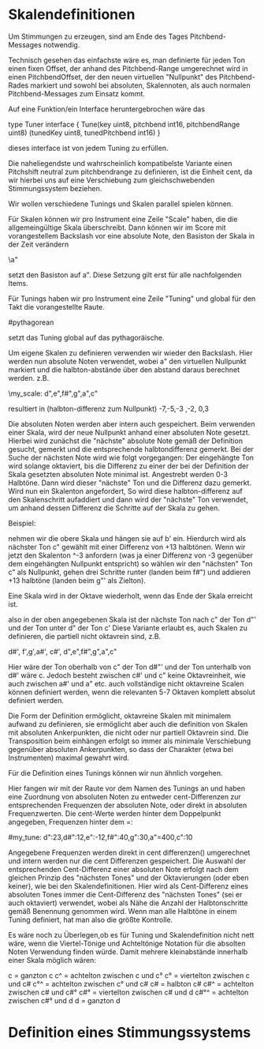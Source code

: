 # Skalendefinitionen

Um Stimmungen zu erzeugen, sind am Ende des Tages Pitchbend-Messages notwendig.

Technisch gesehen das einfachste wäre es, man definierte für jeden Ton einen fixen Offset, der anhand des Pitchbend-Range
umgerechnet wird in einen PitchbendOffset, der den neuen virtuellen "Nullpunkt" des Pitchbend-Rades markiert und sowohl
bei absoluten, Skalennoten, als auch normalen Pitchbend-Messages zum Einsatz kommt.

Auf eine Funktion/ein Interface heruntergebrochen wäre das

type Tuner interface {
	Tune(key uint8, pitchbend int16, pitchbendRange uint8) (tunedKey uint8, tunedPitchbend int16)
}

dieses interface ist von jedem Tuning zu erfüllen.

Die naheliegendste und wahrscheinlich kompatibelste Variante einen Pitchshift neutral zum pitchbendrange 
zu definieren, ist die Einheit cent, da wir hierbei uns auf eine Verschiebung zum gleichschwebenden Stimmungssystem 
beziehen.

Wir wollen verschiedene Tunings und Skalen parallel spielen können.

Für Skalen können wir pro Instrument eine Zeile "Scale" haben, die die allgemeingültige Skala überschreibt.
Dann können wir im Score mit vorangestellem Backslash vor eine absolute Note, den Basiston der Skala
in der Zeit verändern

\a"

setzt den Basiston auf a". Diese Setzung gilt erst für alle nachfolgenden Items.

Für Tunings haben wir pro Instrument eine Zeile "Tuning" und global für den Takt die vorangestellte Raute.

#pythagorean

setzt das Tuning global auf das pythagoräische.

Um eigene Skalen zu definieren verwenden wir wieder den Backslash.
Hier werden nun absolute Noten verwendet, wobei a" den virtuellen Nullpunkt markiert und die halbton-abstände 
über den abstand daraus berechnet werden. z.B.

\my_scale:                                       d",e",f#",g",a",c"

resultiert in (halbton-differenz zum Nullpunkt)  -7,-5,-3 ,-2, 0,3

Die absoluten Noten werden aber intern auch gespeichert.
Beim verwenden einer Skala, wird der neue Nullpunkt anhand einer absoluten Note gesetzt. Hierbei wird zunächst
die "nächste" absolute Note gemäß der Definition gesucht, gemerkt und die entsprechende halbtondifferenz gemerkt.
Bei der Suche der nächsten Note wird wie folgt vorgegangen:
Der eingehängte Ton wird solange oktaviert, bis die Differenz zu einer der bei der Definition der Skala
gesetzten absoluten Note minimal ist. Angestrebt werden 0-3 Halbtöne. Dann wird dieser "nächste" Ton und die
Differenz dazu gemerkt.
Wird nun ein Skalenton angefordert, So wird diese halbton-differenz auf den Skalenschritt aufaddiert und dann 
wird der "nächste" Ton verwendet, um anhand dessen Differenz die Schritte auf der Skala zu gehen.

Beispiel:

nehmen wir die obere Skala und hängen sie auf b' ein.
Hierdurch wird als nächster Ton c" gewählt mit einer Differenz von +13 halbtönen.
Wenn wir jetzt den Skalenton ^-3 anfordern (was ja einer Differenz von -3 gegenüber dem eingehängten Nullpunkt entspricht)
so wählen wir den "nächsten" Ton c" als Nullpunkt, gehen drei Schritte runter (landen beim f#") und addieren
+13 halbtöne (landen beim g"' als Zielton).

Eine Skala wird in der Oktave wiederholt, wenn das Ende der Skala erreicht ist.

also in der oben angegebenen Skala ist der nächste Ton nach c" der Ton d"' und der Ton unter d" der Ton c'
Diese Variante erlaubt es, auch Skalen zu definieren, die partiell nicht oktavrein sind, z.B.

  d#', f',g',a#', c#', d",e",f#",g",a",c"

Hier wäre der Ton oberhalb von c" der Ton d#"' und der Ton unterhalb von d#' wäre c. Jedoch besteht zwischen c#' und c"
keine Oktavreinheit, wie auch zwischen a#' und a" etc.
auch vollständige nicht oktavreine Scalen können definiert werden, wenn die relevanten 5-7 Oktaven komplett absolut definiert werden.

Die Form der Definition ermöglicht, oktavreine Skalen mit minimalem aufwand zu definieren, sie ermöglicht aber auch
die definition von Skalen mit absoluten Ankerpunkten, die nicht oder nur partiell Oktavrein sind.
Die Transposition beim einhängen erfolgt so immer als minimale Verschiebung gegenüber absoluten Ankerpunkten, so dass
der Charakter (etwa bei Instrumenten) maximal gewahrt wird.

Für die Definition eines Tunings können wir nun ähnlich vorgehen.

Hier fangen wir mit der Raute vor dem Namen des Tunings an und haben eine Zuordnung von absoluten Noten zu entweder cent-Differenzen 
zur entsprechenden Frequenzen der absoluten Note, oder direkt in absoluten Frequenzwerten. Die cent-Werte werden hinter dem Doppelpunkt angegeben, Frequenzen hinter dem =:

#my_tune:  d":23,d#":12,e":-12,f#":40,g":30,a"=400,c":10

Angegebene Frequenzen werden direkt in cent differenzen() umgerechnet und intern werden nur die cent Differenzen gespeichert.
Die Auswahl der entsprechenden Cent-Differenz einer absoluten Note erfolgt nach dem gleichen Prinzip des "nächsten Tones" und der
Oktavierungen (oder eben keiner), wie bei den Skalendefinitionen. Hier wird als Cent-Differenz eines absoluten Tones immer
die Cent-Differenz des "nächsten Tones" (sei er auch oktaviert) verwendet, wobei als Nähe die Anzahl der Halbtonschritte gemäß
Benennung genommen wird. Wenn man alle Halbtöne in einem Tuning definiert, hat man also die größte Kontrolle.
 

Es wäre noch zu Überlegen,ob es für Tuning und Skalendefinition nicht nett wäre, wenn die Viertel-Tönige und Achteltönige 
Notation für die absolten Noten Verwendung finden würde. Damit mehrere kleinabstände innerhalb einer Skala möglich wären:

c    = ganzton c
c^   = achtelton zwischen c und c°
c°   = viertelton zwischen c und c#
c°^  = achtelton zwischen c° und c#
c#   = halbton c#
c#^  = achtelton zwischen c# und c#°
c#°  = viertelton zwischen c# und d
c#°^ = achtelton zwischen c#° und d
d    = ganzton d



# Definition eines Stimmungssystems